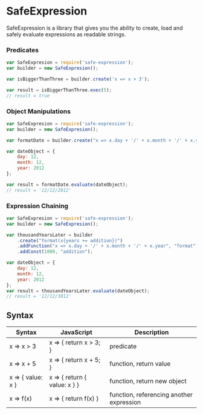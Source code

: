 # SafeExpression

SafeExpression is a library that gives you the ability to create, load and safely evaluate expressions as readable strings.

### Predicates
```JavaScript
var SafeExpresion = require('safe-expression');
var builder = new SafeExpresion();

var isBiggerThanThree = builder.create('x => x > 3');

var result = isBiggerThanThree.exec(5);
// result = true
```

### Object Manipulations
```JavaScript
var SafeExpresion = require('safe-expression');
var builder = new SafeExpresion();

var formatDate = builder.create("x => x.day + '/' + x.month + '/' + x.year");

var dateObject = {
    day: 12,
    month: 12,
    year: 2012
};

var result = formatDate.evaluate(dateObject);
// result = '12/12/2012'
```

### Expression Chaining
```Javascript
var SafeExpresion = require('safe-expression');
var builder = new SafeExpresion();

var thousandYearsLater = builder
    .create("format(x{years += addition})")
    .addFunction("x => x.day + '/' + x.month + '/' + x.year", "format")
    .addConst(1000, "addition");

var dateObject = {
    day: 12,
    month: 12,
    year: 2012
};
var result = thousandYearsLater.evaluate(dateObject);
// result = '12/12/3012'
```

## Syntax
| Syntax | JavaScript | Description |
| ------ | ------ | ------ |
| x => x > 3 | x => { return x > 3; }  | predicate | 
| x => x + 5 | x => { return x + 5; } | function, return value |
| x => { value: x } | x => { return { value: x } } | function, return new object |
| x => f(x) | x => { return f(x) } | function, referencing another expression |
